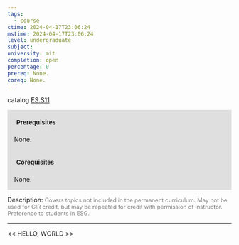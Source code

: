 ```yaml
---
tags:
  - course
ctime: 2024-04-17T23:06:24
mstime: 2024-04-17T23:06:24
level: undergraduate
subject: 
university: mit
completion: open
percentage: 0
prereq: None.
coreq: None.
---
```


catalog [ES.S11](http://student.mit.edu/catalog/mESa.html#ES.S11)

<span style="display: block; padding: 15px; background-color: rgb(100, 100, 100, 0.2);"><font id="m_prereq3944_0" style="display: block; font-family: Arial, sans-serif; font-weight: bold; padding: 5px">Prerequisites</font><br><span id="prereq3944_0">None.</span></span>
<span style="display: block; padding: 15px; background-color: rgb(100, 100, 100, 0.2);"><font id="m_coreq3944_0" style="display: block; font-family: Arial, sans-serif; font-weight: bold; padding: 5px">Corequisites</font><br><span id="coreq3944_0">None.</span></span>

<font style="">Description:</font>
<font style="color: grey; font-size: 0.8rem;">Covers topics not included in the permanent curriculum. May not be used for GIR credit, but may be repeated for credit with permission of instructor. Preference to students in ESG.</font>



---

<< HELLO, WORLD >>
